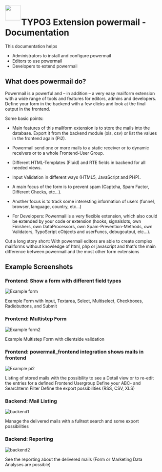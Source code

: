 <img align="left" src="../Resources/Public/Icons/powermail.svg" width="50" />

# TYPO3 Extension powermail - Documentation

This documentation helps

* Administrators to install and configure powermail
* Editors to use powermail
* Developers to extend powermail

## What does powermail do?

Powermail is a powerful and – in addition – a very easy mailform
extension with a wide range of tools and features for editors, admins
and developers. Define your form in the backend with a few clicks and
look at the final output in the frontend.

Some basic points:

* Main features of this mailform extension is to store the mails into
  the database. Export it from the backend module (xls, csv) or list the
  values in the frontend again (Pi2).

* Powermail send one or more mails to a static receiver or to dynamic receivers or
  to a whole Frontend-User Group.

* Different HTML-Templates (Fluid) and RTE fields in backend for all
  needed views.

* Input Validation in different ways (HTML5, JavaScript and PHP).

* A main focus of the form is to prevent spam (Captcha, Spam Factor,
  Different Checks, etc...).

* Another focus is to track some interesting information of users
  (funnel, browser, language, country, etc...)

* For Developers: Powermail is a very flexible extension, which also
  could be extended by your code or extension (hooks, signalslots,
  own Finishers, own DataProcessors, own Spam-Prevention-Methods,
  own Validators, TypoScript cObjects and userFuncs, debugoutput, etc...).

Cut a long story short: With powermail editors are able to create complex
mailforms without knowledge of html, php or javascript and that's the main difference
between powermail and the most other form extensions

## Example Screenshots

### Frontend: Show a form with different field types

![Example form](Images/frontend1.png "Example Form")

Example Form with Input, Textarea, Select, Multiselect, Checkboxes, Radiobuttons, and Submit

### Frontend: Multistep Form

![Example form2](Images/frontend2.png "Example Form with validation")

Example Multistep Form with clientside validation

### Frontend: powermail_frontend integration shows mails in frontend

![Example pi2](Images/frontend_pi2.png)

Listing of stored mails with the possibility to see a Detail view or to re-edit the entries for a defined Frontend Usergroup
Define your ABC- and Searchterm Filter
Define the export possibilities (RSS, CSV, XLS)

### Backend: Mail Listing

![backend1](Images/backend1.png)

Manage the delivered mails with a fulltext search and some export possibilities

### Backend: Reporting

![backend2](Images/backend2.png)

See the reporting about the delivered mails (Form or Marketing Data Analyses are possible)
